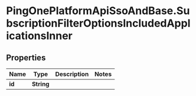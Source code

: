 # PingOnePlatformApiSsoAndBase.SubscriptionFilterOptionsIncludedApplicationsInner

## Properties

Name | Type | Description | Notes
------------ | ------------- | ------------- | -------------
**id** | **String** |  | 


